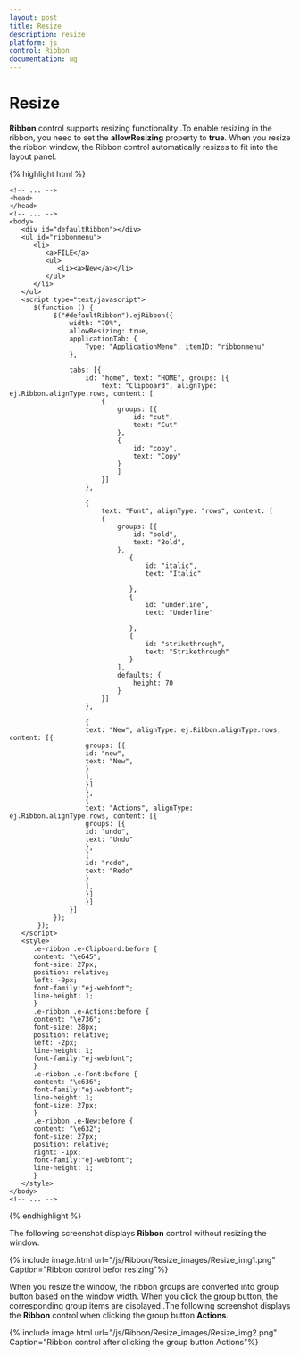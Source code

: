 ```yaml
---
layout: post
title: Resize
description: resize 
platform: js
control: Ribbon
documentation: ug
---
```


# Resize 

**Ribbon** control supports resizing functionality .To enable resizing in the ribbon, you need to set the **allowResizing** property to **true**. When you resize the ribbon window, the Ribbon control automatically resizes to fit into the layout panel. 

{% highlight html %}
 
    <!-- ... -->
    <head>
    </head>
    <!-- ... -->
    <body>
       <div id="defaultRibbon"></div>
       <ul id="ribbonmenu">
          <li>
             <a>FILE</a>
             <ul>
                <li><a>New</a></li>
             </ul>
          </li>
       </ul>
       <script type="text/javascript">
          $(function () {
               $("#defaultRibbon").ejRibbon({
                   width: "70%",
                   allowResizing: true, 
                   applicationTab: {
                       Type: "ApplicationMenu", itemID: "ribbonmenu"
                   },
                   
                   tabs: [{
                       id: "home", text: "HOME", groups: [{
                           text: "Clipboard", alignType: ej.Ribbon.alignType.rows, content: [
                           {
                               groups: [{
                                   id: "cut",
                                   text: "Cut"
                               },
                               {
                                   id: "copy",
                                   text: "Copy"
                               }
                               ]
                           }]
                       },
                       
                       {
                           text: "Font", alignType: "rows", content: [
                           {
                               groups: [{
                                   id: "bold",
                                   text: "Bold",
                               },
                                  {
                                      id: "italic",
                                      text: "Italic"
          
                                  },
                                  {
                                      id: "underline",
                                      text: "Underline"
          
                                  },
                                  {
                                      id: "strikethrough",
                                      text: "Strikethrough"
                                  }
                               ],
                               defaults: {
                                   height: 70
                               }
                           }]
                       },
                       
                       {
                       text: "New", alignType: ej.Ribbon.alignType.rows, content: [{
                       groups: [{
                       id: "new",
                       text: "New",
                       }
                       ],
                       }]
                       },
                       {
                       text: "Actions", alignType: ej.Ribbon.alignType.rows, content: [{
                       groups: [{
                       id: "undo",
                       text: "Undo"
                       },
                       {
                       id: "redo",
                       text: "Redo"
                       }
                       ],
                       }]
                       }]
                   }]
               });
           });
       </script>
       <style>
          .e-ribbon .e-Clipboard:before {
          content: "\e645";
          font-size: 27px;
          position: relative;
          left: -9px;
          font-family:"ej-webfont"; 
          line-height: 1;
          }
          .e-ribbon .e-Actions:before {
          content: "\e736";
          font-size: 28px;
          position: relative;
          left: -2px;
          line-height: 1;
          font-family:"ej-webfont";
          }
          .e-ribbon .e-Font:before {
          content: "\e636";
          font-family:"ej-webfont";
          line-height: 1;
          font-size: 27px;
          }
          .e-ribbon .e-New:before {
          content: "\e632";
          font-size: 27px;
          position: relative;    
          right: -1px;
          font-family:"ej-webfont";
          line-height: 1;
          }
       </style>
    </body>
    <!-- ... -->

{% endhighlight %}

The following screenshot displays **Ribbon** control without resizing the window.

{% include image.html url="/js/Ribbon/Resize_images/Resize_img1.png" Caption="Ribbon control befor resizing"%}

When you resize the window, the ribbon groups are converted  into group button based on the window width. When you click the group button, the corresponding group items are displayed .The following screenshot displays the **Ribbon** control when clicking the group button **Actions**.

{% include image.html url="/js/Ribbon/Resize_images/Resize_img2.png" Caption="Ribbon control after clicking the group button Actions"%}

